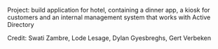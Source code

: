 Project: build application for hotel, containing a dinner app, a kiosk for customers and an internal management system that works with Active Directory

Credit:
Swati Zambre,
Lode Lesage,
Dylan Gyesbreghs,
Gert Verbeken


